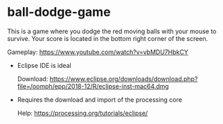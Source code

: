 # ball-dodge-game
This is a game where you dodge the red moving balls with your mouse to survive. Your score is located in the bottom right corner of the screen.

Gameplay: https://www.youtube.com/watch?v=vbMDU7HbkCY

- Eclipse IDE is ideal

  Download: https://www.eclipse.org/downloads/download.php?file=/oomph/epp/2018-12/R/eclipse-inst-mac64.dmg
- Requires the download and import of the processing core

  Help: https://processing.org/tutorials/eclipse/
